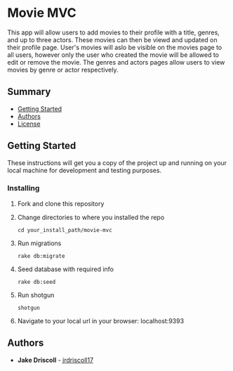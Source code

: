 
# Movie MVC

This app will allow users to add movies to their profile with a title, genres, and up to three actors. These movies can then be viewd and updated on their profile page. User's movies will aslo be visible on the movies page to all users, however only the user who created the movie will be allowed to edit or remove the movie. The genres and actors pages allow users to view movies by genre or actor respectively.

## Summary

  - [Getting Started](#getting-started)
  - [Authors](#authors)
  - [License](#license)


## Getting Started

These instructions will get you a copy of the project up and running on
your local machine for development and testing purposes.

### Installing

1. Fork and clone this repository

2. Change directories to where you installed the repo

    ```cd your_install_path/movie-mvc```

3. Run migrations

    ```rake db:migrate```

4. Seed database with required info

    ```rake db:seed```

5. Run shotgun

    ```shotgun```

6. Navigate to your local url in your browser: localhost:9393

## Authors

  - **Jake Driscoll**  -
    [jrdriscoll17](https://github.com/jrdriscoll17)